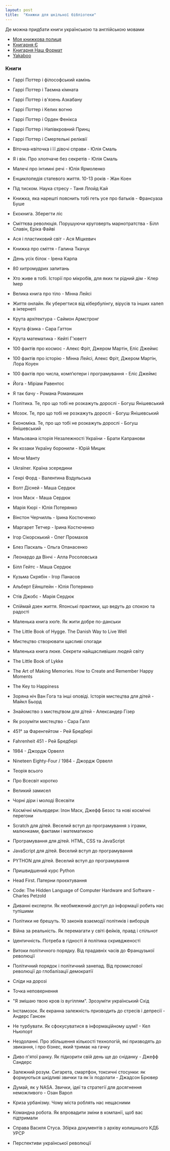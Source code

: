 ```yaml
---
layout: post
title:  "Книжки для шкільної бібліотеки"
---
```


Де можна придбати книги українською та англійською мовами

- [Моя книжкова полиця](https://mybookshelf.com.ua/)
- [Книгарня Є](https://book-ye.com.ua/)
- [Книгарня Наш Формат](https://nashformat.ua/)
- [Yakaboo](https://www.yakaboo.ua/)

### Книги

- Гаррі Поттер і філософський камінь
- Гаррі Поттер і Таємна кімната
- Гаррі Поттер і в'язень Азкабану
- Гаррі Поттер і Келих вогню
- Гаррі Поттер і Орден Фенікса
- Гаррі Поттер і Напівкровний Принц
- Гаррі Поттер і Смертельні реліквії

- Віточка-квіточка і її дівочі справи - Юлія Смаль
- Я і він. Про хлопчаче без секретів - Юлія Смаль
- Малечі про інтимні речі - Юлія Ярмоленко
- Енциклопедія статевого життя. 10-13 років - Жан Коен
- Під тиском. Наука стресу - Таня Ллойд Кай
- Книжка, яка нарешті пояснить тобі геть усе про батьків - Франсуаза Буше

- Екокнига. Зберегти ліс
- Сміттєва революція. Порушуючи круговерть марнотратства - Білл Славін, Еріка Файві
- Ася і пластиковий світ - Ася Міцкевич
- Книжка про сміття - Галина Ткачук

- День усіх білок - Ірена Карпа
- 80 хитромудрих запитань
- Хто живе в тобі. Історії про мікробів, для яких ти рідний дім - Клер Імер
- Велика книга про тіло - Мінна Лейсі
- Життя онлайн. Як уберегтися від кібербулінгу, вірусів та інших халеп в інтернеті
- Крута архітектура -  Саймон Армстронг
- Крута фізика - Сара Гаттон
- Крута математика - Кейті Г’юветт
- 100 фактів про космос - Алекс Фріт, Джером Мартін, Еліс Джеймс
- 100 фактів про історію - Мінна Лейсі, Алекс Фріт, Джером Мартін, Лора Коуен
- 100 фактів про числа, комп’ютери і програмування - Еліс Джеймс
- Йога - Міріам Равентос
- Я так бачу - Романа Романишин
- Політика. Те, про що тобі не розкажуть дорослі - Богуш Янішевський
- Мозок. Те, про що тобі не розкажуть дорослі - Богуш Янішевський
- Економіка. Те, про що тобі не розкажуть дорослі - Богуш Янішевський
- Мальована історія Незалежності України - Брати Капранови
- Як козаки Україну боронили - Юрій Мицик
- Мочи Манту
- Ukraїner. Країна зсередини

- Генрі Форд - Валентина Вздульська
- Волт Дісней - Маша Сердюк
- Ілон Маск - Маша Сердюк
- Марія Кюрі - Юлія Потерянко
- Вінстон Черчилль - Ірина Костюченко
- Маргарет Тетчер - Ірина Костюченко
- Ігор Сікорскький - Олег Промахов
- Блез Паскаль - Ольга Опанасенко
- Леонардо да Вінчі - Алла Росоловська
- Білл Гейтс - Маша Сердюк
- Кузьма Скрябін - Ігор Панасов
- Альберт Ейнштейн - Юлія Потерянко
- Стів Джобс - Марія Сердюк

- Спіймай дзен життя. Японські практики, що ведуть до спокою та радості
- Маленька книга хюґе. Як жити добре по-данськи
- The Little Book of Hygge. The Danish Way to Live Well
- Мистецтво створювати щасливі спогади
- Маленька книга люке. Секрети найщасливіших людей світу
- The Little Book of Lykke
- The Art of Making Memories. How to Create and Remember Happy Moments
- The Key to Happiness

- Зоряна ніч Ван Гога та інші оповіді. Історія мистецтва для дітей - Майкл Бьорд
- Знайомство з мистецтвом для дітей - Александер Гізер
- Як розуміти мистецтво - Сара Галл

- 451° за Фаренгейтом - Рей Бредбері
- Fahrenheit 451 - Рей Бредбері
- 1984 - Джордж Орвелл
- Nineteen Eighty-Four / 1984 - Джордж Орвелл

- Теорія всього
- Про Всесвіт коротко
- Великий замисел
- Чорні діри і молоді Всесвіти
- Космічні мільярдери: Ілон Маск, Джефф Безос та нові космічні перегони

- Scratch для дітей. Веселий вступ до програмування з іграми, малюнками, фактами і математикою
- Програмування для дітей. HTML, CSS та JavaScript
- JavaScript для дітей. Веселий вступ до програмування
- PYTHON для дітей. Веселий вступ до програмування
- Пришвидшений курс Python
- Head First. Патерни проєктування
- Code: The Hidden Language of Computer Hardware and Software - Charles Petzold

- Диванні експерти. Як необмежений доступ до інформації робить нас тупішими
- Політики не брешуть. 10 законів взаємодії політиків і виборців
- Війна за реальність. Як перемагати у світі фейків, правд і спільнот
- Ідентичність. Потреба в гідності й політика скривдженості
- Витоки політичного порядку. Від прадавніх часів до Французької революції
- Політичний порядок і політичний занепад. Від промислової революції до глобалізації демократії

- Сліди на дорозі
- Точка неповернення
- "Я змішаю твою кров із вугіллям". Зрозуміти український Схід

- Інстамозок. Як екранна залежність призводить до стресів і депресії - Андерс Гансен
- Не турбувати. Як сфокусуватися в інформаційному шумі! - Кел Ньюпорт
- Нездоланні. Про збільшення кількості технологій, які призводять до звикання, і про бізнес, який тримає на гачку
- Диво п'ятої ранку. Як підкорити свій день ще до сніданку - Джефф Сандерс
- Залежний розум. Сигарета, смартфон, токсичні стосунки: як формуються шкідливі звички та як їх подолати - Джадсон Брювер
- Думай, як у NASA. Звички, ідеї та стратегії для досягнення неможливого - Озан Варол

- Криза урбанізму. Чому міста роблять нас нещасними
- Командна робота. Як впровадити зміни в компанії, щоб вас підтримали

- Справа Василя Стуса. Збірка документів з архіву колишнього КДБ УРСР
- Перспективи української революції
